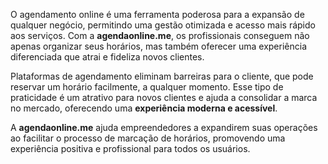 O agendamento online é uma ferramenta poderosa para a expansão de qualquer negócio, permitindo uma gestão otimizada e acesso mais rápido aos serviços. Com a **agendaonline.me**, os profissionais conseguem não apenas organizar seus horários, mas também oferecer uma experiência diferenciada que atrai e fideliza novos clientes.

Plataformas de agendamento eliminam barreiras para o cliente, que pode reservar um horário facilmente, a qualquer momento. Esse tipo de praticidade é um atrativo para novos clientes e ajuda a consolidar a marca no mercado, oferecendo uma **experiência moderna e acessível**.

A **agendaonline.me** ajuda empreendedores a expandirem suas operações ao facilitar o processo de marcação de horários, promovendo uma experiência positiva e profissional para todos os usuários.